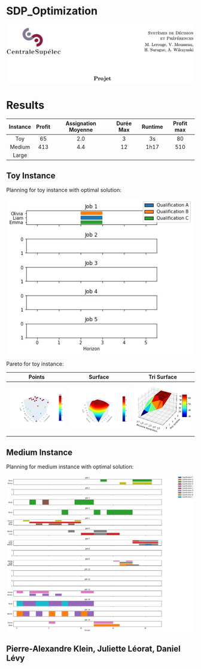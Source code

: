# SDP_Optimization


![Alt Text](./Results/jpg/projet.png)


# Results

| Instance | Profit | Assignation Moyenne  | Durée Max  | Runtime | Profit max  |
|:--------:|:------:|:--------------------:|:----------:|:-------:|:-----------:|
|    Toy   |   65   |          2.0         |      3     |    3s   |      80     |
|  Medium  |   413  |          4.4         |     12     |   1h17  |     510     |
|   Large  |        |                      |            |         |             |

## Toy Instance

Planning for toy instance with optimal solution:

<img src="./Results/jpg/planning_toy_instance.jpg" width="500">

Pareto for toy instance:

| Points                                            | Surface                                            | Tri Surface                                            |
|----------------------------------------------------|----------------------------------------------------|--------------------------------------------------------|
| <img src="./Results/jpg/pareto_points_toy_instance.jpg " width="500">| <img src="./Results/jpg/pareto_toy_instance.jpg " width="500">| <img src="./Results/jpg/pareto_tri_toy_instance.jpg " width="500">||


## Medium Instance
Planning for medium instance with optimal solution:

![Alt Text](./Results/jpg/planning_medium_instance.jpg)


## Pierre-Alexandre Klein, Juliette Léorat, Daniel Lévy 